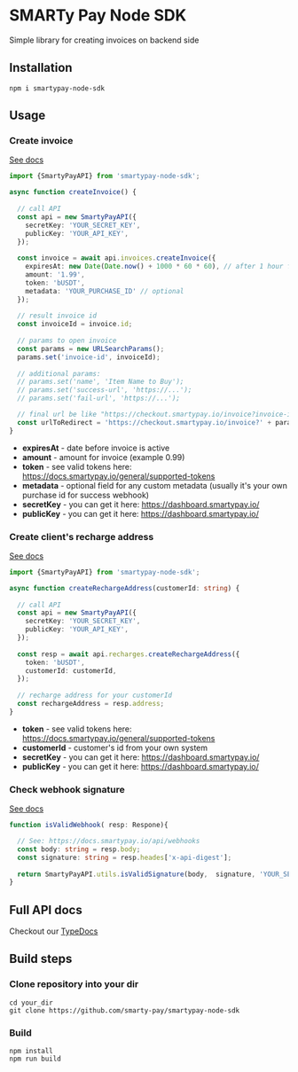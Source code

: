 # SMARTy Pay Node SDK
Simple library for creating invoices on backend side

## Installation
```shell
npm i smartypay-node-sdk
```

## Usage

### Create invoice

[See docs](https://docs.smartypay.io/general/authentication#signing-requests)

```typescript
import {SmartyPayAPI} from 'smartypay-node-sdk';

async function createInvoice() {
  
  // call API 
  const api = new SmartyPayAPI({
    secretKey: 'YOUR_SECRET_KEY',
    publicKey: 'YOUR_API_KEY',
  });
  
  const invoice = await api.invoices.createInvoice({
    expiresAt: new Date(Date.now() + 1000 * 60 * 60), // after 1 hour from now
    amount: '1.99',
    token: 'bUSDT',
    metadata: 'YOUR_PURCHASE_ID' // optional
  });
  
  // result invoice id
  const invoiceId = invoice.id;
    
  // params to open invoice
  const params = new URLSearchParams();
  params.set('invoice-id', invoiceId);
    
  // additional params:
  // params.set('name', 'Item Name to Buy');
  // params.set('success-url', 'https://...');
  // params.set('fail-url', 'https://...');

  // final url be like "https://checkout.smartypay.io/invoice?invoice-id=XXXXXXX"
  const urlToRedirect = 'https://checkout.smartypay.io/invoice?' + params.toString();
}
```
- **expiresAt** - date before invoice is active
- **amount** - amount for invoice (example 0.99)
- **token** - see valid tokens here: https://docs.smartypay.io/general/supported-tokens
- **metadata** - optional field for any custom metadata (usually it's your own purchase id for success webhook)
- **secretKey** - you can get it here: https://dashboard.smartypay.io/
- **publicKey** - you can get it here: https://dashboard.smartypay.io/


### Create client's recharge address

[See docs](https://docs.smartypay.io/api/recharge-payments)

```typescript
import {SmartyPayAPI} from 'smartypay-node-sdk';

async function createRechargeAddress(customerId: string) {
  
  // call API
  const api = new SmartyPayAPI({
    secretKey: 'YOUR_SECRET_KEY',
    publicKey: 'YOUR_API_KEY',
  });
  
  const resp = await api.recharges.createRechargeAddress({
    token: 'bUSDT',
    customerId: customerId,
  });
  
  // recharge address for your customerId
  const rechargeAddress = resp.address;
}
```
- **token** - see valid tokens here: https://docs.smartypay.io/general/supported-tokens
- **customerId** - customer's id from your own system
- **secretKey** - you can get it here: https://dashboard.smartypay.io/
- **publicKey** - you can get it here: https://dashboard.smartypay.io/

### Check webhook signature

[See docs](https://docs.smartypay.io/api/webhooks)

```typescript
function isValidWebhook( resp: Respone){

  // See: https://docs.smartypay.io/api/webhooks
  const body: string = resp.body;
  const signature: string = resp.heades['x-api-digest'];
  
  return SmartyPayAPI.utils.isValidSignature(body,  signature, 'YOUR_SECRET_KEY');
}
```

## Full API docs
Checkout our [TypeDocs](https://smarty-pay.github.io/smartypay-node-sdk/modules.html)

## Build steps
### Clone repository into your dir
```shell
cd your_dir
git clone https://github.com/smarty-pay/smartypay-node-sdk
```

### Build
```shell
npm install
npm run build
```

